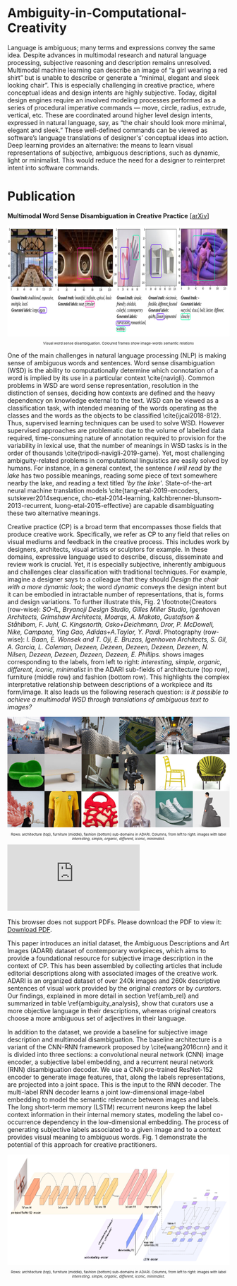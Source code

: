 # Ambiguity-in-Computational-Creativity

Language is ambiguous; many terms and expressions convey the same idea. Despite advances in multimodal research and natural language processing, subjective reasoning and description remains unresolved. Multimodal machine learning can describe an image of “a girl wearing a red shirt” but is unable to describe or generate a “minimal, elegant and sleek looking chair”.  This is especially challenging in creative practice, where conceptual ideas and design intents are highly subjective. Today, digital design engines require an involved modeling processes performed as a series of procedural imperative commands — move, circle, radius, extrude, vertical, etc. These are coordinated around higher level design intents, expressed in natural language, say, as “the chair should look more minimal, elegant and sleek.” These well-defined commands can be viewed as software’s language translations of designer's’ conceptual ideas into action. Deep learning provides an alternative: the means to learn visual representations of subjective, ambiguous descriptions, such as dynamic, light or minimalist. This would reduce the need for a designer to reinterpret intent into software commands. 

# Publication
**Multimodal Word Sense Disambiguation in Creative Practice**
[[arXiv](https://arxiv.org/abs/2007.07758)]

<div  align="center">   
  <img height="250"   src="./media/predicted_labels.png">
  <p style="font-size:8px"> Visual word sense disambiguation. Coloured frames show image-words semantic relations</p>
</div>

One of the main challenges in natural language processing (NLP) is making sense of ambiguous words and sentences. Word sense disambiguation (WSD) is the ability to computationally determine which connotation of a word is implied by its use in a particular context \cite{navigli}. Common problems in WSD are word sense representation, resolution in the distinction of senses, deciding how contexts are defined and the heavy dependency on knowledge external to the text. WSD can be viewed as a classification task, with intended meaning of the words operating as the classes and the words as the objects to be classified \cite{ijcai2018-812}. Thus, supervised learning techniques can be used to solve WSD. However supervised approaches are problematic due to the volume of labelled data required, time-consuming nature of annotation required to provision for the variability in lexical use, that the number of meanings in WSD tasks is in the order of thousands \cite{tripodi-navigli-2019-game}. Yet, most challenging ambiguity-related problems in computational linguistics are easily solved by humans. For instance, in a general context, the sentence <em>I will read by the lake</em> has two possible meanings, reading some piece of text somewhere nearby the lake, and reading a text titled <em>'by the lake'</em>. State-of-the-art neural machine translation models \cite{tang-etal-2019-encoders, sutskever2014sequence, cho-etal-2014-learning, kalchbrenner-blunsom-2013-recurrent, luong-etal-2015-effective} are capable disambiguating these two alternative meanings.

Creative practice (CP) is a broad term that encompasses those fields that produce creative work. Specifically, we refer as CP to any field that relies on visual mediums and feedback in the creative process. This includes work by designers, architects, visual artists or sculptors for example. In these domains, expressive language used to describe, discuss, disseminate and review work is crucial. Yet, it is especially subjective, inherently ambiguous and challenges clear classification with traditional techniques. For example, imagine a designer says to a colleague that they should <em>Design the chair with a more dynamic look</em>; the word <em>dynamic</em> conveys the design intent but it can be embodied in intractable number of representations, that is, forms and design variations. To further illustrate this, Fig. 2 \footnote{Creators (row-wise): <em>SO-IL, Bryanoji Design Studio, Gilles Miller Studio, Igenhoven Architects, Grimshaw Architects, Moarqs, A. Makoto, Gustafson \& Ståhlbom, F. Juhl, C. Kingsnorth, Osko+Deichmann, Dror, P. McDowell, Nike, Campana, Ying Gao, Adidas+A.Taylor, Y. Pardi</em>. Photography (row-wise): <em>I. Baan, E. Wonsek and T. Oji, E. Bruzas, Igenhoven Architects, S. Gil, A. Garcia, L. Coleman, Dezeen, Dezeen, Dezeen, Dezeen, Dezeen, N. Nilsen, Dezeen, Dezeen, Dezeen, Dezeen, E. Phillips.</em> shows images corresponding to the labels, from left to right: <em>interesting, simple, organic, different, iconic, minimalist</em> in the ADARI sub-fields of architecture (top row), furniture (middle row) and fashion (bottom row). This highlights the complex interpretative relationship between descriptions of a workpiece and its form/image. It also leads us the following reserach question: <em>is it possible to achieve a multimodal WSD through translations of ambiguous text to images?</em>

<div  align="center">   
  <img height="250"   src="./media/figure1_array.pdf">
  <p style="font-size:8px"> Rows: architecture (top), furniture (middle), fashion (bottom) sub-domains in ADARI. Columns, from left to right: images with label <em>interesting, simple, organic, different, iconic, minimalist</em>.</p>
</div>

<object data="http://github.com/manuelladron/Ambiguity-in-Computational-Creativity/media/figure1_array.pdf" type="application/pdf" width="700px" height="200px">
    <embed src="http://github.com/manuelladron/Ambiguity-in-Computational-Creativity/media/figure1_array.pdf">
        <p>This browser does not support PDFs. Please download the PDF to view it: <a href="http://github.com/manuelladron/Ambiguity-in-Computational-Creativity/media/figure1_array.pdf">Download PDF</a>.</p>
    </embed>
</object>




This paper introduces an initial dataset, the Ambiguous Descriptions and Art Images (ADARI) dataset of contemporary workpieces, which aims to provide a foundational resource for subjective image description in the context of CP. This has been assembled by collecting articles that include editorial descriptions along with associated images of the creative work. ADARI is an organized dataset of over 240k images and 260k descriptive sentences of visual work provided by the original <em>creators</em> or by <em>curators</em>. Our findings, explained in more detail in section \ref{amb_rel} and summarized in table \ref{ambiguity_analysis}, show that curators use a more objective language in their descriptions, whereas original creators choose a more ambiguous set of adjectives in their language. 

In addition to the dataset, we provide a baseline for subjective image description and multimodal disambiguation. The baseline architecture is a variant of the CNN-RNN framework proposed by \cite{wang2016cnn} and it is divided into three sections: a convolutional neural network (CNN) image encoder, a subjective label embedding, and a recurrent neural network (RNN) disambiguation decoder. We use a CNN pre-trained ResNet-152 encoder to generate image features, that, along the labels representations, are projected into a joint space. This is the input to the RNN decoder. The multi-label RNN decoder learns a joint low-dimensional image-label embedding to model the semantic relevance between images and labels. The long short-term memory (LSTM) recurrent neurons keep the label context information in their internal memory states, modeling the label co-occurrence dependency in the low-dimensional embedding. The process of generating subjective labels associated to a given image and to a context provides visual meaning to ambiguous words. Fig. 1 demonstrate the potential of this approach for creative practitioners.


<div  align="center">   
  <img height="250"   src="./media/baseline_diagram_d.pdf">
  <p style="font-size:8px"> Rows: architecture (top), furniture (middle), fashion (bottom) sub-domains in ADARI. Columns, from left to right: images with label <em>interesting, simple, organic, different, iconic, minimalist</em>.</p>
</div>



